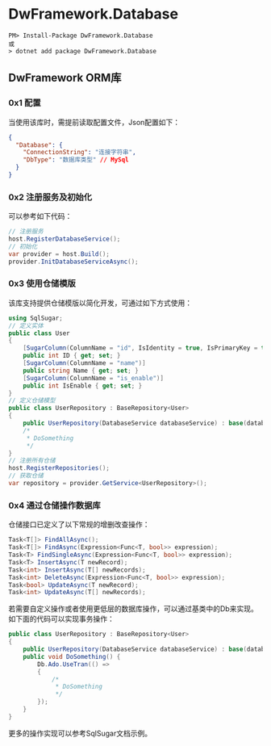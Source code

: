 # DwFramework.Database

```shell
PM> Install-Package DwFramework.Database
或
> dotnet add package DwFramework.Database
```

## DwFramework ORM库

### 0x1 配置

当使用该库时，需提前读取配置文件，Json配置如下：

```json
{
  "Database": {
    "ConnectionString": "连接字符串",
    "DbType": "数据库类型" // MySql
  }
}

```

### 0x2 注册服务及初始化

可以参考如下代码：

```c#
// 注册服务
host.RegisterDatabaseService();
// 初始化
var provider = host.Build();
provider.InitDatabaseServiceAsync();
```

### 0x3 使用仓储模版

该库支持提供仓储模版以简化开发，可通过如下方式使用：

```c#
using SqlSugar;
// 定义实体
public class User
{
    [SugarColumn(ColumnName = "id", IsIdentity = true, IsPrimaryKey = true)]
    public int ID { get; set; }
    [SugarColumn(ColumnName = "name")]
    public string Name { get; set; }
    [SugarColumn(ColumnName = "is_enable")]
    public int IsEnable { get; set; }
}
// 定义仓储模型
public class UserRepository : BaseRepository<User>
{
    public UserRepository(DatabaseService databaseService) : base(databaseService) { }
    /*
     * DoSomething
     */
}
// 注册所有仓储
host.RegisterRepositories();
// 获取仓储
var repository = provider.GetService<UserRepository>();
```

### 0x4 通过仓储操作数据库

仓储接口已定义了以下常规的增删改查操作：

```c#
Task<T[]> FindAllAsync();
Task<T[]> FindAsync(Expression<Func<T, bool>> expression);
Task<T> FindSingleAsync(Expression<Func<T, bool>> expression);
Task<T> InsertAsync(T newRecord);
Task<int> InsertAsync(T[] newRecords);
Task<int> DeleteAsync(Expression<Func<T, bool>> expression);
Task<bool> UpdateAsync(T newRecord);
Task<int> UpdateAsync(T[] newRecords);
```

若需要自定义操作或者使用更低层的数据库操作，可以通过基类中的Db来实现。如下面的代码可以实现事务操作：

```c#
public class UserRepository : BaseRepository<User>
{
    public UserRepository(DatabaseService databaseService) : base(databaseService) { }
    public void DoSomething() {
      	Db.Ado.UseTran(() =>
        {
            /*
             * DoSomething
             */
        });
    }
}
```

更多的操作实现可以参考SqlSugar文档示例。
